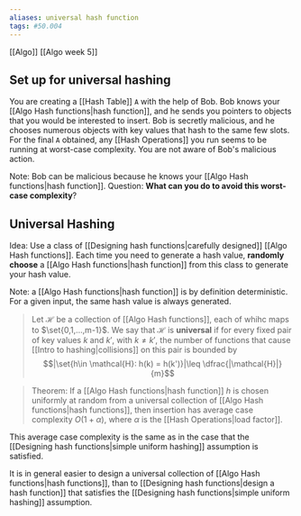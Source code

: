 ```yaml
---
aliases: universal hash function
tags: #50.004
---
```

[[Algo]]
[[Algo week 5]]

## Set up for universal hashing
You are creating a [[Hash Table]] `A` with the help of Bob.
Bob knows your [[Algo Hash functions|hash function]], and he sends you pointers to objects that you would be interested to insert.
Bob is secretly malicious, and he chooses numerous objects with key values that hash to the same few slots.
For the final `A` obtained, any [[Hash Operations]] you run seems to be running at worst-case complexity.
You are not aware of Bob's malicious action.

Note: Bob can be malicious because he knows your [[Algo Hash functions|hash function]].
Question: **What can you do to avoid this worst-case complexity**?

## Universal Hashing
Idea:
Use a class of [[Designing hash functions|carefully designed]] [[Algo Hash functions]].
Each time you need to generate a hash value, **randomly choose** a [[Algo Hash functions|hash function]] from this class to generate your hash value.

Note: a [[Algo Hash functions|hash function]] is by definition deterministic. For a given input, the same hash value is always generated.

> Let $\mathcal{H}$ be a collection of [[Algo Hash functions]], each of whihc maps to $\set{0,1,...,m-1}$.
> We say that $\mathcal{H}$ is **universal** if for every fixed pair of key values $k$ and $k'$, with $k\not=k'$, the number of functions that cause [[Intro to hashing|collisions]] on this pair is bounded by
> $$|\set{h\in \mathcal{H}: h(k) = h(k')}|\leq \dfrac{|\mathcal{H}|}{m}$$

> Theorem: If a [[Algo Hash functions|hash function]] $h$ is chosen uniformly at random from a universal collection of [[Algo Hash functions|hash functions]], then insertion has average case complexity $O(1+\alpha)$, where $\alpha$ is the [[Hash Operations|load factor]].

This average case complexity is the same as in the case that the [[Designing hash functions|simple uniform hashing]] assumption is satisfied.

It is in general easier to design a universal collection of [[Algo Hash functions|hash functions]], than to [[Designing hash functions|design a hash function]] that satisfies the [[Designing hash functions|simple uniform hashing]] assumption.